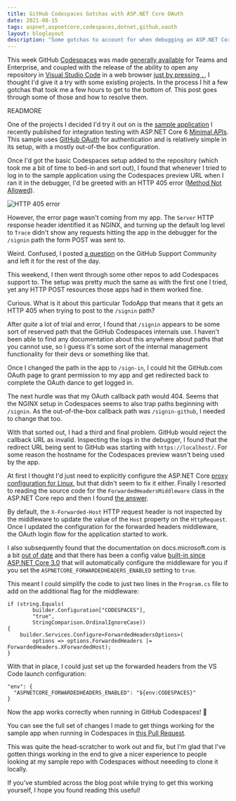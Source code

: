 ```yaml
---
title: GitHub Codespaces Gotchas with ASP.NET Core OAuth
date: 2021-08-15
tags: aspnet,aspnetcore,codespaces,dotnet,github,oauth
layout: bloglayout
description: "Some gotchas to account for when debugging an ASP.NET Core app using OAuth with GitHub Codespaces"
---
```


This week GitHub [Codespaces][1] was made [generally available][2] for Teams and
Enterprise, and coupled with the release of the ability to open any repository
in [Visual Studio Code][3] in a web browser [just by pressing `.`][4], I thought
I'd give it a try with some existing projects. In the process I hit a few
gotchas that took me a few hours to get to the bottom of. This post goes through
some of those and how to resolve them.

READMORE

One of the projects I decided I'd try it out on is the [sample application][5] I
recently published for integration testing with ASP.NET Core 6 [Minimal APIs][6].
This sample uses [GitHub OAuth][7] for authentication and is relatively simple
in its setup, with a mostly out-of-the box configuration.

Once I'd got the basic Codespaces setup added to the repository (which took me a
bit of time to bed-in and sort out), I found that whenever I tried to log in to
the sample application using the Codespaces preview URL when I ran it in the
debugger, I'd be greeted with an HTTP 405 error ([Method Not Allowed][14]).

<img class="img-fluid mx-auto d-block" src="https://cdn.martincostello.com/blog_http-405.png" alt="HTTP 405 error" title="HTTP 405 error">

However, the error page wasn't coming from my app. The `Server` HTTP response
header identified it as NGINX, and turning up the default log level to `Trace`
didn't show any requests hitting the app in the debugger for the `/signin` path
the form POST was sent to.

Weird. Confused, I posted [a question][8] on the GitHub Support Community and
left it for the rest of the day.

This weekend, I then went through some other repos to add Codespaces support to.
The setup was pretty much the same as with the first one I tried, yet any HTTP
POST resources those apps had in them worked fine.

Curious. What is it about this particular TodoApp that means that it gets an
HTTP 405 when trying to post to the `/signin` path?

After _quite_ a lot of trial and error, I found that `/signin` appears to be
some sort of reserved path that the GitHub Codespaces internals use. I haven't
been able to find any documentation about this anywhere about paths that you
cannot use, so I guess it's some sort of the internal management functionality
for their devs or something like that.

Once I changed the path in the app to `/sign-in`, I could hit the GitHub.com
OAuth page to grant permission to my app and get redirected back to complete
the OAuth dance to get logged in.

The next hurdle was that my OAuth callback path would 404. Seems that the NGINX
setup in Codespaces seems to also trap paths beginning with `/signin`. As the
out-of-the-box callback path was `/signin-github`, I needed to change that too.

With that sorted out, I had a third and final problem. GitHub would reject the
callback URL as invalid. Inspecting the logs in the debugger, I found that the
redirect URL being sent to GitHub was starting with `https://localhost/`. For
some reason the hostname for the Codespaces preview wasn't being used by the app.

At first I thought I'd just need to explicitly configure the ASP.NET Core [proxy
configuration for Linux][9], but that didn't seem to fix it either. Finally I
resorted to reading the source code for the `ForwardedHeadersMiddleware` class
in the ASP.NET Core repo and then I found [the answer][10].

By default, the `X-Forwarded-Host` HTTP request header is not inspected by the
middleware to update the value of the `Host` property on the `HttpRequest`.
Once I updated the configuration for the forwarded headers middleware, the OAuth
login flow for the application started to work.

I also subsequently found that the documentation on docs.microsoft.com is a bit
[out of date][11] and that there has been a config value [built-in since ASP.NET
Core 3.0][12] that will automatically configure the middleware for you if you set the
`ASPNETCORE_FORWARDEDHEADERS_ENABLED` setting to `true`.

This meant I could simplify the code to just two lines in the `Program.cs` file
to add on the additional flag for the middleware:

```
if (string.Equals(
        builder.Configuration["CODESPACES"],
        "true",
        StringComparison.OrdinalIgnoreCase))
{
    builder.Services.Configure<ForwardedHeadersOptions>(
        options => options.ForwardedHeaders |= ForwardedHeaders.XForwardedHost);
}
```

With that in place, I could just set up the forwarded headers from the VS Code
launch configuration:

```
"env": {
  "ASPNETCORE_FORWARDEDHEADERS_ENABLED": "${env:CODESPACES}"
}
```

Now the app works correctly when running in GitHub Codespaces! 🎉

You can see the full set of changes I made to get things working for the sample
app when running in Codespaces in [this Pull Request][13].

This was quite the head-scratcher to work out and fix, but I'm glad that I've
gotten things working in the end to give a nicer experience to people looking at
my sample repo with Codespaces without neeeding to clone it locally.

If you've stumbled across the blog post while trying to get this working
yourself, I hope you found reading this useful!

[1]: https://docs.github.com/codespaces "GitHub Codespaces Documentation"
[2]: https://github.blog/changelog/2021-08-11-codespaces-is-generally-available-for-team-and-enterprise/ "Codespaces is generally available for Team and Enterprise"
[3]: https://code.visualstudio.com/ "Visual Studio Code"
[4]: https://twitter.com/github/status/1425505817827151872?s=20 "New shortcut: Press . on any GitHub repo."
[5]: https://github.com/martincostello/dotnet-minimal-api-integration-testing "dotnet-minimal-api-integration-testing on GitHub.com"
[6]: https://devblogs.microsoft.com/aspnet/asp-net-core-updates-in-net-6-preview-4/#introducing-minimal-apis "Introducing minimal APIs"
[7]: https://www.nuget.org/packages/AspNet.Security.OAuth.GitHub/ "AspNet.Security.OAuth.GitHub on NuGet.org"
[8]: https://github.community/t/port-forwarding-for-http-post-not-working/195407 "Port Forwarding for HTTP POST not working"
[9]: https://docs.microsoft.com/en-us/aspnet/core/host-and-deploy/proxy-load-balancer#forward-the-scheme-for-linux-and-non-iis-reverse-proxies "Forward the scheme for Linux and non-IIS reverse proxies"
[10]: https://github.com/dotnet/aspnetcore/blob/bcfbd5cc47dde7f2be50a24721f24a020dc77356/src/Middleware/HttpOverrides/src/ForwardedHeadersMiddleware.cs#L191-L193 "ForwardedHeadersMiddleware source code on GitHub.com"
[11]: https://github.com/dotnet/AspNetCore.Docs/issues/18532#issuecomment-637092890 "Comment about out-of-date documentation"
[12]: https://devblogs.microsoft.com/aspnet/forwarded-headers-middleware-updates-in-net-core-3-0-preview-6/#configuration-only-wire-up-in-preview-6 "Configuration-only Wire-up in Preview 6"
[13]: https://github.com/martincostello/dotnet-minimal-api-integration-testing/pull/100/files
[14]: https://developer.mozilla.org/en-US/docs/Web/HTTP/Status/405 "405 Method Not Allowed"
